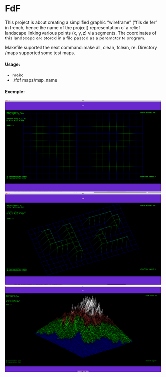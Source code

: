 # FdF

This project is about creating a simplified graphic “wireframe” (“fils de fer” in french, hence the name of the project) representation of a relief landscape linking various points (x, y, z) via segments. The coordinates of this landscape are stored in a file passed as a parameter to program.

Makefile suported the next command: make all, clean, fclean, re.
Directory /maps supported some test maps.

#### Usage:
+ make
+ ./fdf maps/map_name

#### Exemple:
![2D image of 42](https://github.com/ishtvan-lucor/FdF/blob/master/img/42%202D.png?raw=true "42 2D")
![3D image of 42](https://github.com/ishtvan-lucor/FdF/blob/master/img/42%203D.png?raw=true "42 3D")
![3D image of mountain](https://github.com/ishtvan-lucor/FdF/blob/master/img/Mountin%203D.png?raw=true "t1.fdf")
